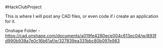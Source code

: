 #HackClubProject

This is where I will post any CAD files, or even code if i create an application for it.

Onshape Folder - 
https://cad.onshape.com/documents/a019fe4280ece004c613ec04/w/893fd990b938a7e0c16b61af/e/327839ea331bbc80b097e983
